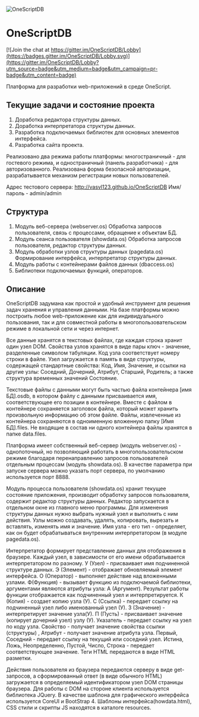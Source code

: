 ![OneScriptDB](https://github.com/vasvl123/OneScriptDB/blob/master/resource/osdb.png "OneScriptDB")

# OneScriptDB

[![Join the chat at https://gitter.im/OneScriptDB/Lobby](https://badges.gitter.im/OneScriptDB/Lobby.svg)](https://gitter.im/OneScriptDB/Lobby?utm_source=badge&utm_medium=badge&utm_campaign=pr-badge&utm_content=badge)

Платформа для разработки web-приложений в среде OneScript.

## Текущие задачи и состояние проекта

1. Доработка редактора структуры данных.
2. Доработка интерпретатора структуры данных.
3. Разработка подключаемых библиотек для основных элементов интерфейса.
4. Разработка сайта проекта.

Реализовано два режима работы платформы: многостраничный - для гостевого режима, и одностраничный (панель разработчика) - для авторизованного. Реализована форма безопасной авторизации, разрабатывается механизм регистрации новых пользователей.

Адрес тестового сервера: http://vasvl123.github.io/OneScriptDB Имя/пароль - admin/admin

## Структура

1. Модуль веб-сервера (webserver.os) Обработка запросов пользователя, связь с процессами, обращение к объектам БД.
2. Модуль сеанса пользователя (showdata.os) Обработка запросов пользователя, редактор структуры данных.
3. Модуль обработки узлов структуры данных (pagedata.os) Формирование интерфейса, интерпретатор структуры данных.
4. Модуль работы с контейнерами файлов данных (dbaccess.os)
5. Библиотеки подключаемых функций, операторов.


## Описание

OneScriptDB задумана как простой и удобный инструмент для решения задач хранения и управления данными. На базе платформы можно построить любое web-приложение как для индивидуального пользования, так и для совместной работы в многопользовательском режиме в локальной сети и через интернет.

Все данные хранятся в текстовых файлах, где каждая строка хранит один узел DOM. Свойства узлов хранятся в виде пары ключ - значение, разделенные символом табуляции. Код узла соответствует номеру строки в файле. Узел загружается в память в виде структуры, содержащей стандартные свойства: Код, Имя, Значение, и ссылки на другие узлы: Соседний, Дочерний, Атрибут, Старший, Родитель; а также структура временных значений Состояние.

Текстовые файлы с данными могут быть частью файла контейнера [имя БД].osdb, в котором файлу с данными присваивается имя, соответствующее его позиции в контейнере. Вместе с файлом в контейнере сохраняется заголовок файла, который может хранить произвольную информацию об этом файле. Файлы, извлеченные из контейнера сохраняются в одноименную вложенную папку [Имя БД].files. Не входящие в состав ни одного контейнера файлы хранятся в папке data\.files.

Платформа имеет собственный веб-сервер (модуль webserver.os) - однопоточный, но позволяющий работать в многопользовательском режиме благодаря перенаправлению запросов пользователей отдельным процессам (модуль showdata.os). В качестве параметра при запуске сервера можно указать порт сервера, по умолчанию используется порт 8888.

Модуль процесса пользователя (showdata.os) хранит текущее состояние приложения, производит обработку запросов пользователя, содержит редактор структуры данных. Редактор запускается в отдельном окне из главного меню программы. Для изменения структуры данных нужно выбрать нужный узел и выполнить с ним действия. Узлы можно создавать, удалять, копировать, вырезать и вставлять, изменять имя и значение. Имя узла - его тип - определяет, как он будет обрабатываться внутренним интерпретатором (в модуле pagedata.os).

Интерпретатор формирует представление данных для отображения в браузере. Каждый узел, в зависимости от его имени обрабатывается интерпретатором по разному. У (Узел) - присваивает имя подчиненной структуре данных. Э (Элемент) - отображает обновляемый элемент интерфейса. О (Оператор) - выполняет действие над вложенными узлами. Ф(Функция) - вызывает функцию из подключаемой библиотеки, аргументами являются атрибуты узла: А (Аргумент). Результат работы функции отображается как подчиненный узел и интерпретируется. К (Копия) - создает копию узла (У). С (Ссылка) - передает ссылку на подчиненный узел либо именованный узел (У). З (Значение) - интерпретирует значение узла(У). П (Пусть) - присваивает значение (копирует дочерний узел) узлу (У). Указатель - передает ссылку на узел по коду узла. Свойство - получает значение свойства ссылки (структуры) , Атрибут - получает значение атрибута узла. Первый, Соседний - передает ссылку на текущий или соседний узел. Истина, Ложь, Неопределенно, Пустой, Число, Строка - передает соответствующее значение. Теги HTML передаются в виде HTML разметки.

Действия пользователя из браузера передаются серверу в виде get-запросов, а сформированный ответ (в виде обычного HTML) загружается в определяемый идентификатором узел DOM страницы браузера. Для работы с DOM на стороне клиента используется библиотека JQuery. В качестве шаблона для графического интерфейса используется CoreUI и BootStrap 4. Шаблоны интерфейса(howdata.html), CSS стили и скрипты JS находятся в каталоге resources.
